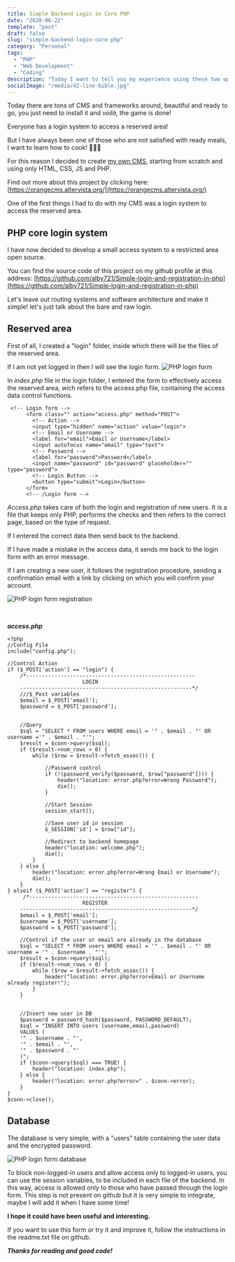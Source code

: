 ```yaml
---
title: Simple Backend Login in Core PHP
date: "2020-06-22"
template: "post"
draft: false
slug: "simple-backend-login-core-php"
category: "Personal"
tags:
  - "PHP"
  - "Web Development"
  - "Coding"
description: "Today I want to tell you my experience using these two operating systems, from the point of view of a developer but also of a normal user, because I use the PC both at work and at home, both to program and to reply to emails, write documents, mark appointments etc..."
socialImage: "/media/42-line-bible.jpg"
---
```


Today there are tons of CMS and frameworks around, beautiful and ready to go, you just need to install it and _voilà_, the game is done!

Everyone has a login system to access a reserved area!

But I have always been one of those who are not satisfied with ready meals, I want to learn how to cook! 🍳🥘😂

For this reason I decided to create [my own CMS](https://orangecms.altervista.org/), starting from scratch and using only HTML, CSS, JS and PHP.

Find out more about this project by clicking here: [https://orangecms.altervista.org/](https://orangecms.altervista.org/)

One of the first things I had to do with my CMS was a login system to access the reserved area.

## PHP core login system
I have now decided to develop a small access system to a restricted area open source.

You can find the source code of this project on my github profile at this address: [https://github.com/alby721/Simple-login-and-registration-in-php](https://github.com/alby721/Simple-login-and-registration-in-php)

Let's leave out routing systems and software architecture and make it simple! let's just talk about the bare and raw login.

## Reserved area
First of all, I created a "login" folder, inside which there will be the files of the reserved area.

If I am not yet logged in then I will see the login form.
![PHP login form](https://www.albertoreineri.it/wp-content/uploads/2020/04/image.png "PHP login form")

In _index.php_ file in the login folder, I entered the form to effectively access the reserved area, wich refers to the access.php file, containing the access data control functions.

```
 <!-- Login form -->
      <form class="" action="access.php" method="POST">
        <!-- Action -->
        <input type="hidden" name="action" value="login">
        <!-- Email or Username -->
        <label for="email">Email or Username</label>
        <input autofocus name="email" type="text">
        <!-- Password -->
        <label for="password">Password</label>
        <input name="password" id="password" placeholder="" type="password">
        <!-- Login Button -->
        <button type="submit">Login</button>
      </form>
      <!-- /Login form -->

```

_Access.php_ takes care of both the login and registration of new users. It is a file that keeps only PHP, performs the checks and then refers to the correct page, based on the type of request.

If I entered the correct data then send back to the backend.

If I have made a mistake in the access data, it sends me back to the login form with an error message.

If I am creating a new user, it follows the registration procedure, sending a confirmation email with a link by clicking on which you will confirm your account.

![PHP login form registration](https://www.albertoreineri.it/wp-content/uploads/2020/04/image-1.png "PHP login form registration")

<br> 

___access.php___

```
<?php
//Config File
include("config.php");

//Control Action
if ($_POST['action'] == "login") {
    /*------------------------------------------------------
                        LOGIN
    -------------------------------------------------------*/
    ///$_Post variables
    $email = $_POST['email'];
    $password = $_POST['password'];


    //Query
    $sql = "SELECT * FROM users WHERE email = '" . $email . "' OR username ='" . $email . "'";
    $result = $conn->query($sql);
    if ($result->num_rows > 0) {
        while ($row = $result->fetch_assoc()) {

            //Password control
            if (!(password_verify($password, $row["password"]))) {
                header("location: error.php?error=Wrong Password");
                die();
            }

            //Start Session
            session_start();

            //Save user id in session
            $_SESSION['id'] = $row["id"];

            //Redirect to backend homepage
            header("location: welcome.php");
            die();
        }
    } else {
        header("location: error.php?error=Wrong Email or Username");
        die();
    }
} elseif ($_POST['action'] == "register") {
     /*------------------------------------------------------
                        REGISTER
    -------------------------------------------------------*/
    $email = $_POST['email'];
    $username = $_POST['username'];
    $password = $_POST['password'];

    //Control if the user or email are already in the database
    $sql = "SELECT * FROM users WHERE email = '" . $email . "' OR username = '" . $username . "'";
    $result = $conn->query($sql);
    if ($result->num_rows > 0) {
        while ($row = $result->fetch_assoc()) {
            header("location: error.php?error=Email or Username already register!");
        }
    }


    //Insert new user in DB
    $password = password_hash($password, PASSWORD_DEFAULT);
    $sql = "INSERT INTO users (username,email,password) 
    VALUES (
    '" . $username . "', 
    '" . $email . "', 
    '" . $password . "'
    )";
    if ($conn->query($sql) === TRUE) {       
        header("location: index.php");
    } else {
        header("location: error.php?error=" . $conn->error);
    }
}
$conn->close();
```


## Database
The database is very simple, with a "users" table containing the user data and the encrypted password.

![PHP login form database](https://www.albertoreineri.it/wp-content/uploads/2020/04/image-3.png "PHP login form database")

To block non-logged-in users and allow access only to logged-in users, you can use the session variables, to be included in each file of the backend. In this way, access is allowed only to those who have passed through the login form. This step is not present on github but it is very simple to integrate, maybe I will add it when I have some time!

__I hope it could have been useful and interesting.__

If you want to use this form or try it and improve it, follow the instructions in the readme.txt file on github.

___Thanks for reading and good code!___